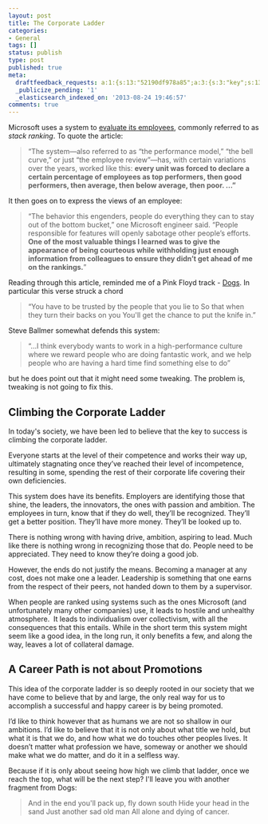 ```yaml
---
layout: post
title: The Corporate Ladder
categories:
- General
tags: []
status: publish
type: post
published: true
meta:
  draftfeedback_requests: a:1:{s:13:"52190df978a85";a:3:{s:3:"key";s:13:"52190df978a85";s:4:"time";s:10:"1377373689";s:7:"user_id";s:7:"5078411";}}
  _publicize_pending: '1'
  _elasticsearch_indexed_on: '2013-08-24 19:46:57'
comments: true
---
```

Microsoft uses a system to <a href="http://www.slate.com/blogs/future_tense/2013/08/23/stack_ranking_steve_ballmer_s_employee_evaluation_system_and_microsoft_s.html">evaluate its employees</a>, commonly referred to as <em>stack ranking</em>. To quote the article:
<blockquote>“The system—also referred to as “the performance model,” “the bell curve,” or just “the employee review”—has, with certain variations over the years, worked like this: <strong>every unit was forced to declare a certain percentage of employees as top performers, then good performers, then average, then below average, then poor. …”</strong></blockquote>
It then goes on to express the views of an employee:
<blockquote>“The behavior this engenders, people do everything they can to stay out of the bottom bucket,” one Microsoft engineer said. “People responsible for features will openly sabotage other people’s efforts. <strong>One of the most valuable things I learned was to give the appearance of being courteous while withholding just enough information from colleagues to ensure they didn’t get ahead of me on the rankings.</strong>”</blockquote>
Reading through this article, reminded me of a Pink Floyd track - <a href="http://en.wikipedia.org/wiki/Dogs_(Pink_Floyd_song)">Dogs</a>.
In particular this verse struck a chord
<blockquote>“You have to be trusted by the people that you lie to
So that when they turn their backs on you
You'll get the chance to put the knife in.”</blockquote>
Steve Ballmer somewhat defends this system:
<blockquote>“…I think everybody wants to work in a high-performance culture where we reward people who are doing fantastic work, and we help people who are having a hard time find something else to do”</blockquote>
but he does point out that it might need some tweaking. The problem is, tweaking is not going to fix this.
<h2>Climbing the Corporate Ladder</h2>
In today's society, we have been led to believe that the key to success is climbing the corporate ladder.

Everyone starts at the level of their competence and works their way up, ultimately stagnating once they’ve reached their level of incompetence, resulting in some, spending the rest of their corporate life covering their own deficiencies.

This system does have its benefits. Employers are identifying those that shine, the leaders, the innovators, the ones with passion and ambition. The employees in turn, know that if they do well, they’ll be recognized. They’ll get a better position. They’ll have more money. They’ll be looked up to.

There is nothing wrong with having drive, ambition, aspiring to lead. Much like there is nothing wrong in recognizing those that do. People need to be appreciated. They need to know they’re doing a good job.

However, the ends do not justify the means. Becoming a manager at any cost, does not make one a leader. Leadership is something that one earns from the respect of their peers, not handed down to them by a supervisor.

When people are ranked using systems such as the ones Microsoft (and unfortunately many other companies) use, it leads to hostile and unhealthy atmosphere.  It leads to individualism over collectivism, with all the consequences that this entails. While in the short term this system might seem like a good idea, in the long run, it only benefits a few, and along the way, leaves a lot of collateral damage.
<h2>A Career Path is not about Promotions</h2>
This idea of the corporate ladder is so deeply rooted in our society that we have come to believe that by and large, the only real way for us to accomplish a successful and happy career is by being promoted.

I’d like to think however that as humans we are not so shallow in our ambitions. I’d like to believe that it is not only about what title we hold, but what it is that we do, and how what we do touches other peoples lives. It doesn’t matter what profession we have, someway or another we should make what we do matter, and do it in a selfless way.

Because if it is only about seeing how high we climb that ladder, once we reach the top, what will be the next step? I'll leave you with another fragment from Dogs:
<blockquote>And in the end you'll pack up, fly down south
Hide your head in the sand
Just another sad old man
All alone and dying of cancer.</blockquote>
